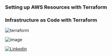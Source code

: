 
### Setting up AWS Resources with Terraform

### Infrastructure as Code with Terraform

![terraform](https://github.com/AmiranIV/Terraform/assets/109898333/fc5a36ae-176e-4c7a-bb90-6c9cb071678f)





![image](https://github.com/AmiranIV/Terraform/assets/109898333/1fa651f0-85fd-4a75-9df6-e09f42be6e5d)

<div>
  <!-- Replace the URLs in href and src attributes with your own links -->
  <a href="https://www.linkedin.com/in/amiran-ivgi-00aa77256"><img src="https://shields.io/badge/CI-Passing-brightgreen" alt="Linkedin"></a>
  <br>
  <!-- Add more badges as needed -->
</div>
<br>
